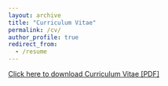 ```yaml
---
layout: archive
title: "Curriculum Vitae"
permalink: /cv/
author_profile: true
redirect_from:
  - /resume
---
```


<a href ="/files/Amit_CV.pdf" type="application/pdf">Click here to download Curriculum Vitae [PDF]</a>
